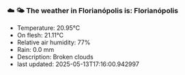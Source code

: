 ### ☁️ 🌤️  The weather in Florianópolis is: Florianópolis

- Temperature: 20.95°C
- On flesh: 21.11°C
- Relative air humidity: 77%
- Rain: 0.0 mm
- Description: Broken clouds
- last updated: 2025-05-13T17:16:00.942997
